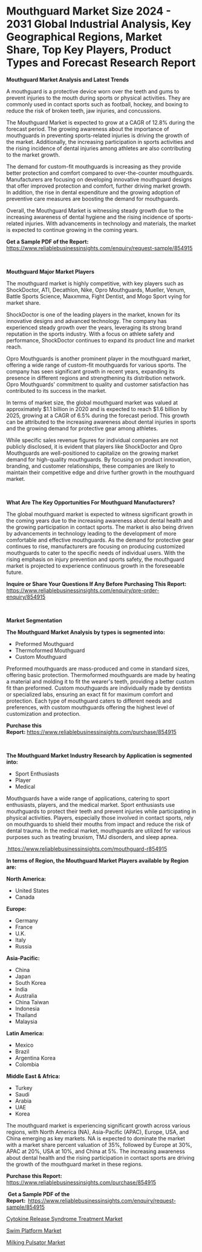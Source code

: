 <p><h1>Mouthguard Market Size 2024 - 2031 Global Industrial Analysis, Key Geographical Regions, Market Share, Top Key Players, Product Types and Forecast Research Report</h1></p><p><strong>Mouthguard Market Analysis and Latest Trends</strong></p>
<p><p>A mouthguard is a protective device worn over the teeth and gums to prevent injuries to the mouth during sports or physical activities. They are commonly used in contact sports such as football, hockey, and boxing to reduce the risk of broken teeth, jaw injuries, and concussions.</p><p>The Mouthguard Market is expected to grow at a CAGR of 12.8% during the forecast period. The growing awareness about the importance of mouthguards in preventing sports-related injuries is driving the growth of the market. Additionally, the increasing participation in sports activities and the rising incidence of dental injuries among athletes are also contributing to the market growth.</p><p>The demand for custom-fit mouthguards is increasing as they provide better protection and comfort compared to over-the-counter mouthguards. Manufacturers are focusing on developing innovative mouthguard designs that offer improved protection and comfort, further driving market growth. In addition, the rise in dental expenditure and the growing adoption of preventive care measures are boosting the demand for mouthguards.</p><p>Overall, the Mouthguard Market is witnessing steady growth due to the increasing awareness of dental hygiene and the rising incidence of sports-related injuries. With advancements in technology and materials, the market is expected to continue growing in the coming years.</p></p>
<p><strong>Get a Sample PDF of the Report:&nbsp;</strong> <a href="https://www.reliablebusinessinsights.com/enquiry/request-sample/854915">https://www.reliablebusinessinsights.com/enquiry/request-sample/854915</a></p>
<p>&nbsp;</p>
<p><strong>Mouthguard Major Market Players</strong></p>
<p><p>The mouthguard market is highly competitive, with key players such as ShockDoctor, ATI, Decathlon, Nike, Opro Mouthguards, Mueller, Venum, Battle Sports Science, Maxxmma, Fight Dentist, and Mogo Sport vying for market share. </p><p>ShockDoctor is one of the leading players in the market, known for its innovative designs and advanced technology. The company has experienced steady growth over the years, leveraging its strong brand reputation in the sports industry. With a focus on athlete safety and performance, ShockDoctor continues to expand its product line and market reach.</p><p>Opro Mouthguards is another prominent player in the mouthguard market, offering a wide range of custom-fit mouthguards for various sports. The company has seen significant growth in recent years, expanding its presence in different regions and strengthening its distribution network. Opro Mouthguards' commitment to quality and customer satisfaction has contributed to its success in the market.</p><p>In terms of market size, the global mouthguard market was valued at approximately $1.1 billion in 2020 and is expected to reach $1.6 billion by 2025, growing at a CAGR of 6.5% during the forecast period. This growth can be attributed to the increasing awareness about dental injuries in sports and the growing demand for protective gear among athletes.</p><p>While specific sales revenue figures for individual companies are not publicly disclosed, it is evident that players like ShockDoctor and Opro Mouthguards are well-positioned to capitalize on the growing market demand for high-quality mouthguards. By focusing on product innovation, branding, and customer relationships, these companies are likely to maintain their competitive edge and drive further growth in the mouthguard market.</p></p>
<p>&nbsp;</p>
<p><strong>What Are The Key Opportunities For Mouthguard Manufacturers?</strong></p>
<p><p>The global mouthguard market is expected to witness significant growth in the coming years due to the increasing awareness about dental health and the growing participation in contact sports. The market is also being driven by advancements in technology leading to the development of more comfortable and effective mouthguards. As the demand for protective gear continues to rise, manufacturers are focusing on producing customized mouthguards to cater to the specific needs of individual users. With the rising emphasis on injury prevention and sports safety, the mouthguard market is projected to experience continuous growth in the foreseeable future.</p></p>
<p><strong>Inquire or Share Your Questions If Any Before Purchasing This Report:</strong> <a href="https://www.reliablebusinessinsights.com/enquiry/pre-order-enquiry/854915">https://www.reliablebusinessinsights.com/enquiry/pre-order-enquiry/854915</a></p>
<p>&nbsp;</p>
<p><strong>Market Segmentation</strong></p>
<p><strong>The Mouthguard Market Analysis by types is segmented into:</strong></p>
<p><ul><li>Preformed Mouthguard</li><li>Thermoformed Mouthguard</li><li>Custom Mouthguard</li></ul></p>
<p><p>Preformed mouthguards are mass-produced and come in standard sizes, offering basic protection. Thermoformed mouthguards are made by heating a material and molding it to fit the wearer's teeth, providing a better custom fit than preformed. Custom mouthguards are individually made by dentists or specialized labs, ensuring an exact fit for maximum comfort and protection. Each type of mouthguard caters to different needs and preferences, with custom mouthguards offering the highest level of customization and protection.</p></p>
<p><strong>Purchase this Report:&nbsp;</strong><a href="https://www.reliablebusinessinsights.com/purchase/854915">https://www.reliablebusinessinsights.com/purchase/854915</a></p>
<p>&nbsp;</p>
<p><strong>The Mouthguard Market Industry Research by Application is segmented into:</strong></p>
<p><ul><li>Sport Enthusiasts</li><li>Player</li><li>Medical</li></ul></p>
<p><p>Mouthguards have a wide range of applications, catering to sport enthusiasts, players, and the medical market. Sport enthusiasts use mouthguards to protect their teeth and prevent injuries while participating in physical activities. Players, especially those involved in contact sports, rely on mouthguards to shield their mouths from impact and reduce the risk of dental trauma. In the medical market, mouthguards are utilized for various purposes such as treating bruxism, TMJ disorders, and sleep apnea.</p></p>
<p><a href="https://www.reliablebusinessinsights.com/mouthguard-r854915">&nbsp;https://www.reliablebusinessinsights.com/mouthguard-r854915</a></p>
<p><strong>In terms of Region, the Mouthguard Market Players available by Region are:</strong></p>
<p>
    <p> <strong> North America: </strong>
        <ul>
            <li>United States</li>
            <li>Canada</li>
        </ul>
        </p> 
    <p> <strong> Europe: </strong>
        <ul>
            <li>Germany</li>
            <li>France</li>
            <li>U.K.</li>
            <li>Italy</li>
            <li>Russia</li>
        </ul>
        </p> 
    <p> <strong> Asia-Pacific: </strong>
        <ul>
            <li>China</li>
            <li>Japan</li>
            <li>South Korea</li>
            <li>India</li>
            <li>Australia</li>
            <li>China Taiwan</li>
            <li>Indonesia</li>
            <li>Thailand</li>
            <li>Malaysia</li>
        </ul>
        </p> 
    <p> <strong> Latin America: </strong>
        <ul>
            <li>Mexico</li>
            <li>Brazil</li>
            <li>Argentina Korea</li>
            <li>Colombia</li>
        </ul>
        </p> 
    <p> <strong> Middle East & Africa: </strong>
        <ul>
            <li>Turkey</li>
            <li>Saudi</li>
            <li>Arabia</li>
            <li>UAE</li>
            <li>Korea</li>
        </ul>
    </p>
    </p>
<p><p>The mouthguard market is experiencing significant growth across various regions, with North America (NA), Asia-Pacific (APAC), Europe, USA, and China emerging as key markets. NA is expected to dominate the market with a market share percent valuation of 35%, followed by Europe at 30%, APAC at 20%, USA at 10%, and China at 5%. The increasing awareness about dental health and the rising participation in contact sports are driving the growth of the mouthguard market in these regions.</p></p>
<p><strong>Purchase this Report: </strong><a href="https://www.reliablebusinessinsights.com/purchase/854915">https://www.reliablebusinessinsights.com/purchase/854915</a></p>
<p>&nbsp;<strong>Get a Sample PDF of the Report:&nbsp;&nbsp;</strong><a href="https://www.reliablebusinessinsights.com/enquiry/request-sample/854915">https://www.reliablebusinessinsights.com/enquiry/request-sample/854915</a></p>
<p><strong></strong></p>
<p><p><a href="https://github.com/biheemgalvinlouises6hokrh3h/Market-Research-Report-List-3/blob/main/cytokine-release-syndrome-treatment-market.md">Cytokine Release Syndrome Treatment Market</a></p><p><a href="https://medium.com/@rontaybrewer02024/swim-platform-market-a-global-and-regional-analysis-focus-on-end-user-product-and-region-710d7e451cc0">Swim Platform Market</a></p><p><a href="https://medium.com/@shanierohan_50883/milking-pulsator-market-size-share-analysis-growth-trends-forecast-2024-2031-838ef38bef09">Milking Pulsator Market</a></p></p>